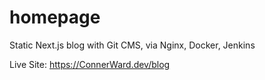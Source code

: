 # homepage
Static Next.js blog with Git CMS, via Nginx, Docker, Jenkins


Live Site:
https://ConnerWard.dev/blog
